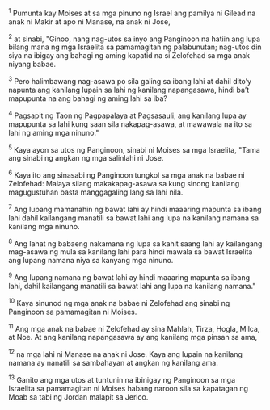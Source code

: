 <sup>1</sup>
Pumunta kay Moises at sa mga pinuno ng Israel ang pamilya ni Gilead na anak ni Makir at apo ni Manase, na anak ni Jose, 

<sup>2</sup>
at sinabi, "Ginoo, nang nag-utos sa inyo ang Panginoon na hatiin ang lupa bilang mana ng mga Israelita sa pamamagitan ng palabunutan; nag-utos din siya na ibigay ang bahagi ng aming kapatid na si Zelofehad sa mga anak niyang babae. 

<sup>3</sup>
Pero halimbawang nag-asawa po sila galing sa ibang lahi at dahil ditoʼy napunta ang kanilang lupain sa lahi ng kanilang napangasawa, hindi baʼt mapupunta na ang bahagi ng aming lahi sa iba? 

<sup>4</sup>
Pagsapit ng Taon ng Pagpapalaya at Pagsasauli, ang kanilang lupa ay mapupunta sa lahi kung saan sila nakapag-asawa, at mawawala na ito sa lahi ng aming mga ninuno." 

<sup>5</sup>
Kaya ayon sa utos ng Panginoon, sinabi ni Moises sa mga Israelita, "Tama ang sinabi ng angkan ng mga salinlahi ni Jose. 

<sup>6</sup>
Kaya ito ang sinasabi ng Panginoon tungkol sa mga anak na babae ni Zelofehad: Malaya silang makakapag-asawa sa kung sinong kanilang magugustuhan basta manggagaling lang sa lahi nila. 

<sup>7</sup>
Ang lupang mamanahin ng bawat lahi ay hindi maaaring mapunta sa ibang lahi dahil kailangang manatili sa bawat lahi ang lupa na kanilang namana sa kanilang mga ninuno. 

<sup>8</sup>
Ang lahat ng babaeng nakamana ng lupa sa kahit saang lahi ay kailangang mag-asawa ng mula sa kanilang lahi para hindi mawala sa bawat Israelita ang lupang namana niya sa kanyang mga ninuno. 

<sup>9</sup>
Ang lupang namana ng bawat lahi ay hindi maaaring mapunta sa ibang lahi, dahil kailangang manatili sa bawat lahi ang lupa na kanilang namana." 

<sup>10</sup>
Kaya sinunod ng mga anak na babae ni Zelofehad ang sinabi ng Panginoon sa pamamagitan ni Moises. 

<sup>11</sup>
Ang mga anak na babae ni Zelofehad ay sina Mahlah, Tirza, Hogla, Milca, at Noe. At ang kanilang napangasawa ay ang kanilang mga pinsan sa ama, 

<sup>12</sup>
na mga lahi ni Manase na anak ni Jose. Kaya ang lupain na kanilang namana ay nanatili sa sambahayan at angkan ng kanilang ama. 

<sup>13</sup>
Ganito ang mga utos at tuntunin na ibinigay ng Panginoon sa mga Israelita sa pamamagitan ni Moises habang naroon sila sa kapatagan ng Moab sa tabi ng Jordan malapit sa Jerico.